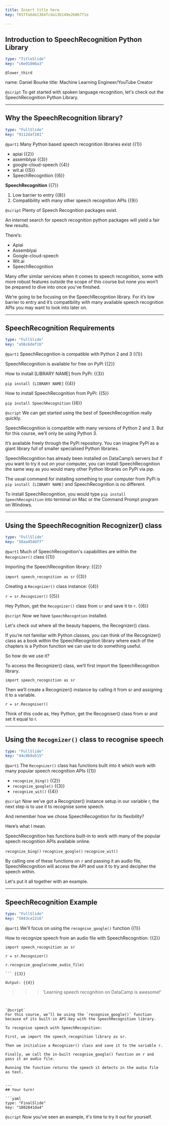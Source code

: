 ```yaml
---
title: Insert title here
key: f657fa6de1364fcda13b149e26867f1e

---
```

## Introduction to SpeechRecognition Python Library

```yaml
type: "TitleSlide"
key: "c6e91866a3"
```

`@lower_third`

name: Daniel Bourke
title: Machine Learning Engineer/YouTube Creator


`@script`
To get started with spoken language recognition, let's check out the SpeechRecognition Python Library.


---
## Why the SpeechRecognition library?

```yaml
type: "FullSlide"
key: "9112daf281"
```

`@part1`
Many Python based speech recognition libraries exist {{1}}

- apiai {{2}}
- assemblyai {{3}}
- google-cloud-speech {{4}}
- wit.ai {{5}}
- SpeechRecognition {{6}}

**SpeechRecognition** {{7}}

1. Low barrier to entry {{8}}
2. Compatibility with many other speech recognition APIs {{9}}


`@script`
Plenty of Speech Recognition packages exist.

An internet search for speech recognition python packages will yield a fair few results.

There’s:
* Apiai
* Assemblyai
* Google-cloud-speech
* Wit.ai
* SpeechRecognition

Many offer similar services when it comes to speech recognition, some with more robust features outside the scope of this course but none you won’t be prepared to dive into once you’ve finished.

We’re going to be focusing on the SpeechRecogntion library. For it’s low barrier to entry and it’s compatibility with many available speech recognition APIs you may want to look into later on.


---
## SpeechRecognition Requirements

```yaml
type: "FullSlide"
key: "a56c6def16"
```

`@part1`
SpeechRecognition is compatible with Python 2 and 3  {{1}}

SpeechRecognition is available for free on PyPi {{2}}

How to install [LIBRARY NAME] from PyPi: {{3}}

```pip install [LIBRARY NAME]``` {{4}}

How to install SpeechRecognition from PyPi: {{5}}

```pip install SpeechRecognition``` {{6}}


`@script`
We can get started using the best of SpeechRecognition really quickly.

SpeechRecognition is compatible with many versions of Python 2 and 3. But for this course, we’ll only be using Python 3.

It’s available freely through the PyPi repository. You can imagine PyPi as a giant library full of smaller specialised Python libraries.

SpeechRecognition has already been installed on DataCamp’s servers but if you want to try it out on your computer, you can install SpeechRecognition the same way as you would many other Python libraries on PyPi via pip.

The usual command for installing something to your computer from PyPi is `pip install [LIBRARY NAME]` and SpeechRecognition is no different.

To install SpeechRecognition, you would type `pip install SpeechRecognition` into terminal on Mac or the Command Prompt program on Windows.


---
## Using the SpeechRecognition Recognizer() class

```yaml
type: "FullSlide"
key: "56aa45ddff"
```

`@part1`
Much of SpeechRecognition's capabilities are within the ``Recognizer()`` class {{1}}

Importing the SpeechRecognition library: {{2}}

```import speech_recognition as sr``` {{3}}

Creating a ``Recognizer()`` class instance: {{4}}

```r = sr.Recognizer()``` {{5}}

> 
Hey Python, get the ``Recognizer()`` class from ``sr`` and save it to ``r``. {{6}}


`@script`
Now we have `SpeechRecogntion` installed. 

Let's check out where all the beauty happens, the Recognizer() class.

If you’re not familiar with Python classes, you can think of the Recognizer() class as a book within the SpeechRecognition library where each of the chapters is a Python function we can use to do something useful.

So how do we use it?

To access the Recognizer() class, we’ll first import the SpeechRecognition library.

`import speech_recognition as sr`

Then we’ll create a Recognizer() instance by calling it from sr and assigning it to a variable.

`r = sr.Recogniser()`

Think of this code as, Hey Python, get the Recogniser() class from sr and set it equal to r.


---
## Using the `Recognizer()` class to recognise speech

```yaml
type: "FullSlide"
key: "44c8b9a515"
```

`@part1`
The ``Recognizer()`` class has functions built into it which work with many popular speech recognition APIs {{1}}

- ``recognize_bing()`` {{2}}
- ``recognize_google()`` {{3}}
- ``recognize_wit()`` {{4}}


`@script`
Now we’ve got a Recognizer() instance setup in our variable r, the next step is to use it to recognise some speech.

And remember how we chose SpeechRecognition for its flexibility?

Here’s what I mean.

SpeechRecognition has functions built-in to work with many of the popular speech recognition APIs available online.

`recognize_bing()`
`recognise_google()`
`recognise_wit()`

By calling one of these functions on `r` and passing it an audio file, SpeechRecognition will access the API and use it to try and decipher the speech within.

Let's put it all together with an example.


---
## SpeechRecognition Example

```yaml
type: "FullSlide"
key: "5043ce2216"
```

`@part1`
We'll focus on using the `recognise_google()` function {{1}}

How to recognize speech from an audio file with SpeechRecognition: {{2}}

```
import speech_recognition as sr

r = sr.Recognizer()

r.recognize_google(some_audio_file)

``` {{3}}

Output: {{4}}

```
>>> 'Learning speech recognition on DataCamp is awesome!'
``` {{5}}


`@script`
For this course, we’ll be using the `recognise_google()` function because of its built-in API-key with the SpeechRecognition library.

To recognise speech with SpeechRecognition:

First, we import the speech_recognition library as sr.

Then we initialise a Recognizer() class and save it to the variable r.

Finally, we call the in-built recognise_google() function on r and pass it an audio file.

Running the function returns the speech it detects in the audio file as text.


---
## Your turn!

```yaml
type: "FinalSlide"
key: "1802841da4"
```

`@script`
Now you've seen an example, it's time to try it out for yourself.

